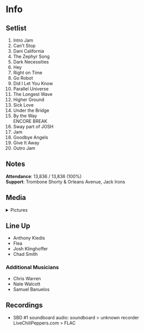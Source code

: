 # Info

## Setlist

1. Intro Jam
2. Can't Stop
3. Dani California
4. The Zephyr Song
5. Dark Necessities
6. Hey
7. Right on Time
8. Go Robot
9. Did I Let You Know
10. Parallel Universe
11. The Longest Wave
12. Higher Ground
13. Sick Love
14. Under the Bridge
15. By the Way
<br> ENCORE BREAK
16. Sway part of JOSH
17. Jam
18. Goodbye Angels
19. Give It Away
20. Outro Jam

## Notes

**Attendance**: 13,836 / 13,836 (100%)
<br>
**Support**: Trombone Shorty & Orleans Avenue, Jack Irons

## Media 

<details>
  <summary>Pictures</summary>
  <!--<img alt="Setlist" title="Setlist" src="_.jpg" height="200" />
  <img alt="Clipping" title="Clipping" src="_.jpg" height="200" />
  <img alt="Flyer" title="Flyer" src="_.jpg" height="200" />-->
</details>

## Line Up

* Anthony Kiedis
* Flea
* Josh Klinghoffer
* Chad Smith

### Additional Musicians

* Chris Warren  
* Nate Walcott  
* Samuel Banuelos

## Recordings

* SBD #1 soundboard audio: soundboard > unknown recorder LiveChiliPeppers.com > FLAC
